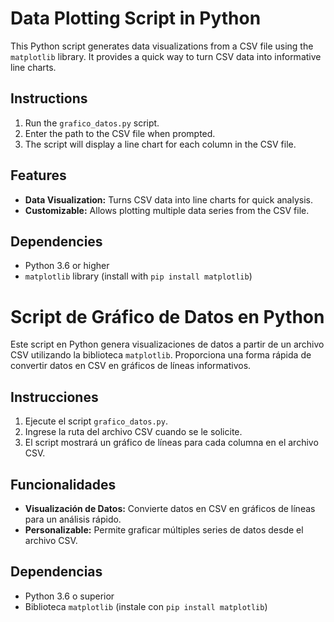 # Data Plotting Script in Python

This Python script generates data visualizations from a CSV file using the `matplotlib` library. It provides a quick way to turn CSV data into informative line charts.

## Instructions

1. Run the `grafico_datos.py` script.
2. Enter the path to the CSV file when prompted.
3. The script will display a line chart for each column in the CSV file.

## Features

- **Data Visualization:** Turns CSV data into line charts for quick analysis.
- **Customizable:** Allows plotting multiple data series from the CSV file.

## Dependencies

- Python 3.6 or higher
- `matplotlib` library (install with `pip install matplotlib`)

# Script de Gráfico de Datos en Python

Este script en Python genera visualizaciones de datos a partir de un archivo CSV utilizando la biblioteca `matplotlib`. Proporciona una forma rápida de convertir datos en CSV en gráficos de líneas informativos.

## Instrucciones

1. Ejecute el script `grafico_datos.py`.
2. Ingrese la ruta del archivo CSV cuando se le solicite.
3. El script mostrará un gráfico de líneas para cada columna en el archivo CSV.

## Funcionalidades

- **Visualización de Datos:** Convierte datos en CSV en gráficos de líneas para un análisis rápido.
- **Personalizable:** Permite graficar múltiples series de datos desde el archivo CSV.

## Dependencias

- Python 3.6 o superior
- Biblioteca `matplotlib` (instale con `pip install matplotlib`)
